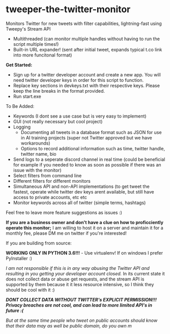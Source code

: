 # tweeper-the-twitter-monitor
Monitors Twitter for new tweets with filter capabilities, lightning-fast using Tweepy's Stream API
 - Multithreaded (can monitor multiple handles without having to run the script multiple times!)
 - Built-in URL expander! (sent after initial tweet, expands typical t.co link into more funcitonal format)

**Get Started:**

 - Sign up for a twitter developer account and create a new app. You will need twitter developer keys in order for this script to function.
 - Replace key sections in devkeys.txt with their respective keys. Please keep the line breaks in the format provided.
 - Run start.exe

To Be Added:
 - Keywords (I dont see a use case but is very easy to implement)
 - GUI (not really necessary but cool project)
 - Logging
     - Documenting all tweets in a database format such as JSON for use in AI training projects (super not Twitter approved but we have workarounds)
     - Options to record additional information such as time, twitter handle, twitter name, bio
 - Send logs to a seperate discord channel in real time (could be beneficial for example if you needed to know as soon as possible if there was an issue with the monitor)
 - Select filters from command line
 - Different filters for different monitors
 - Simultaneous API and non-API implementations (to get tweet the fastest, operate while twitter dev keys arent available, but still have access to private accounts, etc etc
 - Monitor keywords across all of twitter (simple terms, hashtags)

Feel free to leave more feature suggestions as issues :)

**If you are a business owner and don't have a clue on how to proficciently operate this monitor;** I am willing to host it on a server and maintain it for a monthly fee, please DM me on twitter if you're interested!


If you are building from source:

**WORKING ONLY IN PYTHON 3.6!!!** - Use virtualenv! If on windows I prefer PyInstaller :)

*I am not responsible if this is in any way abusing the Twitter API and resulting in you getting your developer account closed.* In its current state it does not collect data or abuse get requests, and the stream API is supported by them because it it less resource intensive, so I think they should be cool with it :) 

***DONT COLLECT DATA WITHOUT TWITTER's EXPLICIT PERMISSION!!! Privacy breaches are not cool, and can lead to more limited API's in future :(***

*But at the same time people who tweet on public accounts should know that their data may as well be public domain, do you own m*
